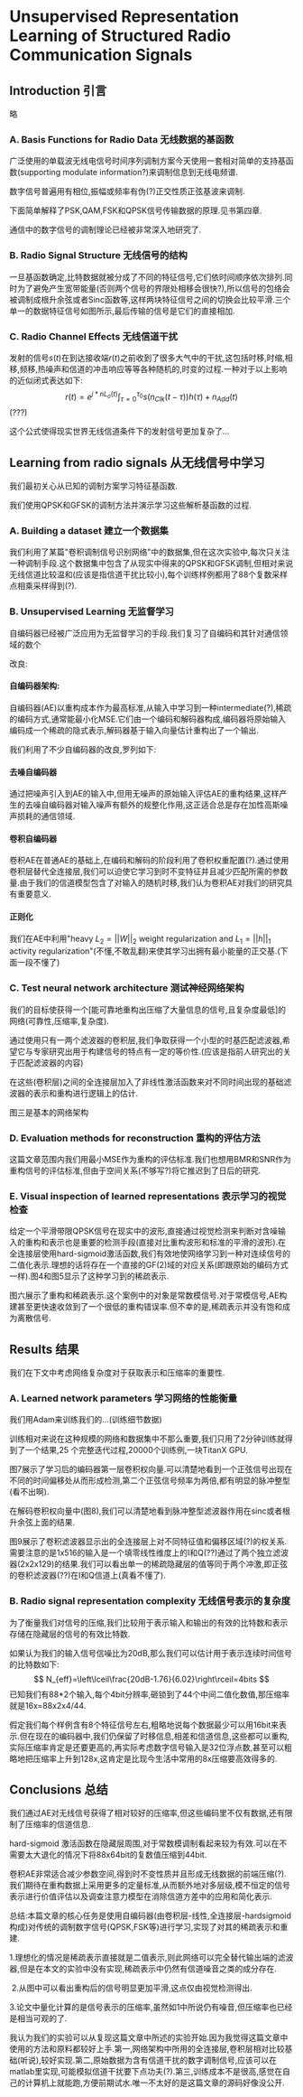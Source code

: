 # Unsupervised Representation Learning of Structured Radio Communication Signals

## Introduction 引言

略

### A. Basis Functions for Radio Data 无线数据的基函数

广泛使用的单载波无线电信号时间序列调制方案今天使用一套相对简单的支持基函数(supporting modulate information?)来调制信息到无线电频谱.

数字信号普遍用有相位,振幅或频率有伪(?)正交性质正弦基波来调制.

下面简单解释了PSK,QAM,FSK和QPSK信号传输数据的原理.见书第四章.

通信中的数字信号的调制理论已经被非常深入地研究了.

### B. Radio Signal Structure 无线信号的结构

一旦基函数确定,比特数据就被分成了不同的特征信号,它们依时间顺序依次排列.同时为了避免产生宽带能量(否则两个信号的界限处相移会很快?),所以信号的包络会被调制成根升余弦或者Sinc函数等,这样两块特征信号之间的切换会比较平滑.三个单一的数据特征信号如图所示,最后传输的信号是它们的直接相加.

### C. Radio Channel Effects 无线信道干扰

发射的信号$s(t)$在到达接收端$r(t)$之前收到了很多大气中的干扰,这包括时移,时缩,相移,频移,热噪声和信道的冲击响应等等各种随机的,时变的过程.一种对于以上影响的近似闭式表达如下:
$$
r(t)=e^{j*nL_o(t)}\int_{\tau=0}^{\tau_0}s(n_{Clk}(t-\tau))h(\tau)+n_{Add}(t)
$$
(???)

这个公式使得现实世界无线信道条件下的发射信号更加复杂了...

## Learning from radio signals 从无线信号中学习

我们最初关心从已知的调制方案学习特征基函数.

我们使用QPSK和GFSK的调制方法并演示学习这些解析基函数的过程.

### A. Building a dataset 建立一个数据集

我们利用了某篇"卷积调制信号识别网络"中的数据集,但在这次实验中,每次只关注一种调制手段.这个数据集中包含了从现实中得来的QPSK和GFSK调制,但相对来说无线信道比较温和(应该是指信道干扰比较小),每个训练样例都用了88个复数采样点相乘采样得到(?).

### B. Unsupervised Learning 无监督学习

自编码器已经被广泛应用为无监督学习的手段.我们复习了自编码和其针对通信领域的数个

改良:

#### 自编码器架构:

自编码器(AE)以重构成本作为最高标准,从输入中学习到一种intermediate(?),稀疏的编码方式,通常能最小化MSE.它们由一个编码和解码器构成,编码器将原始输入编码成一个稀疏的隐式表示,解码器基于输入向量估计重构出了一个输出.

我们利用了不少自编码器的改良,罗列如下:

#### 去噪自编码器

通过把噪声引入到AE的输入中,但用无噪声的原始输入评估AE的重构结果,这样产生的去噪自编码器对输入噪声有额外的规整化作用,这正适合总是存在加性高斯噪声损耗的通信领域.

#### 卷积自编码器

卷积AE在普通AE的基础上,在编码和解码的阶段利用了卷积权重配置(?).通过使用卷积层替代全连接层,我们可以迫使它学习到时不变特征并且减少匹配所需的参数量.由于我们的信道模型包含了对输入的随机时移,我们认为卷积AE对我们的研究具有重要意义.

#### 正则化

我们在AE中利用"heavy $L_2=||W||_2$ weight regularization and $L_1=||h||_1$ activity regularization"(不懂,不敢乱翻)来使其学习出拥有最小能量的正交基.(下面一段不懂了)

### C. Test neural network architecture 测试神经网络架构

我们的目标使获得一个[能可靠地重构出压缩了大量信息的信号,且复杂度最低]的网络(可靠性,压缩率,复杂度).

通过使用只有一两个滤波器的卷积层,我们争取获得一个小型的时基匹配滤波器,希望它与专家研究出用于构建信号的特点有一定的等价性.(应该是指前人研究出的关于匹配滤波器的内容)

在这些(卷积层)之间的全连接层加入了非线性激活函数来对不同时间出现的基础滤波器的表示和重构进行逻辑上的估计.

图三是基本的网络架构

### D. Evaluation methods for reconstruction 重构的评估方法

这篇文章范围内我们用最小MSE作为重构的评估标准.我们也想用BMR和SNR作为重构信号的评估标准,但由于空间关系(不够写?)将它推迟到了日后的研究.

### E. Visual inspection of learned representations 表示学习的视觉检查

给定一个平滑带限QPSK信号在现实中的波形,直接通过视觉检测来判断对含噪输入的重构和表示也是重要的检测手段(直接对比重构波形和标准的平滑的波形).在全连接层使用hard-sigmoid激活函数,我们有效地使网络学习到一种对连续信号的二值化表示.理想的话将存在一个直接的GF(2)域的对应关系(即跟原始的编码方式一样).图4和图5显示了这种学习到的稀疏表示.

图六展示了重构和稀疏表示.这个案例中的对象是常数模信号.对于常模信号,AE构建甚至更快速收敛到了一个很低的重构错误率.但不幸的是,稀疏表示并没有饱和成为离散信号.

## Results 结果

我们在下文中考虑网络复杂度对于获取表示和压缩率的重要性.

### A. Learned network parameters 学习网络的性能衡量

我们用Adam来训练我们的...(训练细节数据)

训练相对来说在这种规模的网络和数据集中不那么重要,我们只用了2分钟训练就得到了一个结果,25 个完整迭代过程,20000个训练例,一块TitanX GPU.

图7展示了学习后的编码器第一层卷积权向量.可以清楚地看到一个正弦信号出现在不同的时间偏移处从而形成检测,第二个正弦信号频率为两倍,都有明显的脉冲整型(看不出啊).

在解码卷积权向量中(图8),我们可以清楚地看到脉冲整型滤波器作用在sinc或者根升余弦上面的结果.

图9展示了卷积滤波器显示出的全连接层上对不同特征值和偏移区域(?)的权关系.需要注意的是1x516的输入是一个填零线性维度上的I和Q(??)通过了两个独立滤波器(2x2x129)的结果.我们可以看出单一的稀疏隐藏层的值等同于两个冲激,即正弦的卷积滤波器(??)在I和Q信道上(真看不懂了).

### B. Radio signal representation complexity 无线信号表示的复杂度

为了衡量我们对信号的压缩,我们比较用于表示输入和输出的有效的比特数和表示存储在隐藏层的信号的有效比特数.

如果认为我们的输入信号信噪比为20dB,那么我们可以估计用于表示连续时间信号的比特数如下:
$$
N_{eff}=\left\lceil\frac{20dB-1.76}{6.02}\right\rceil=4bits
$$
已知我们有88*2个输入,每个4bit分辨率,砸锁到了44个中间二值化数值,那压缩率就是16x=88x2x4/44.

假定我们每个样例含有8个特征信号左右,粗略地说每个数据最少可以用16bit来表示.但在现在的编码器中,我们仍保留了时移信息,相差和信道信息,这些都可以重构,实际压缩率肯定是还要更高的,再实际考虑数字信号输入是32位浮点数,甚至可以粗略地把压缩率上升到128x,这肯定是比现今生活中常用的8x压缩要高效得多的.

## Conclusions 总结

我们通过AE对无线信号获得了相对较好的压缩率,但这些编码里不仅有数据,还有限制了压缩率的信道信息.

hard-sigmoid 激活函数在隐藏层周围,对于常数模调制看起来较为有效.可以在不需要太大退化的情况下将88x64bit的复数值压缩到44bit.

卷积AE非常适合减少参数空间,得到时不变性质并且形成无线数据的前端压缩(?).我们期待在重构数据上采用更多的定量标准,从而额外地对多层级,模不恒定的信号表示进行价值评估以及调查注意力模型在消除信道方差中的应用和简化表示.





总结:本篇文章的核心任务是使用自编码器(由卷积层-线性,全连接层-hardsigmoid构成)对传统的调制数字信号(QPSK,FSK等)进行学习,实现了对其的稀疏表示和重建.

​	1.理想化的情况是稀疏表示直接就是二值表示,则此网络可以完全替代输出端的滤波器,但是在本文的实验中没有实现,稀疏表示中仍然有信道噪音之类的成分存在.

​	2.从图中可以看出重构后的信号明显更加平滑,这点仅由视觉检测得出.

​	3.论文中量化计算的是信号表示的压缩率,虽然如1中所说仍有噪音,但压缩率也已经是相当可观的了.

我认为我们的实验可以从复现这篇文章中所述的实验开始.因为我觉得这篇文章中使用的方法和原料都较好上手.第一,网络架构中所用的全连接层,卷积层相对比较基础(听说),较好实现.第二,原始数据为含有信道干扰的数字调制信号,应该可以在matlab里实现,可能模拟信道干扰要下点功夫(?).第三,训练成本不是很高,感觉在自己的计算机上就能跑,方便前期试水.唯一不太好的是这篇文章的源码好像没公开.



